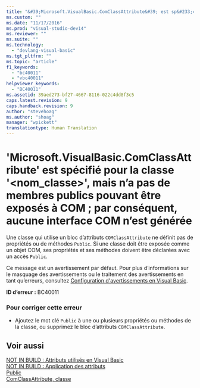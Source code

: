 ```yaml
---
title: "&#39;Microsoft.VisualBasic.ComClassAttribute&#39; est sp&#233;cifi&#233; pour la classe &#39;&lt;nom_classe&gt;&#39;, mais n’a pas de membres publics pouvant &#234;tre expos&#233;s &#224; COM&#160;; par cons&#233;quent, aucune interface COM n’est g&#233;n&#233;r&#233;e | Microsoft Docs"
ms.custom: ""
ms.date: "11/17/2016"
ms.prod: "visual-studio-dev14"
ms.reviewer: ""
ms.suite: ""
ms.technology: 
  - "devlang-visual-basic"
ms.tgt_pltfrm: ""
ms.topic: "article"
f1_keywords: 
  - "bc40011"
  - "vbc40011"
helpviewer_keywords: 
  - "BC40011"
ms.assetid: 39aed273-bf27-4667-8116-022c4dd8f3c5
caps.latest.revision: 9
caps.handback.revision: 9
author: "stevehoag"
ms.author: "shoag"
manager: "wpickett"
translationtype: Human Translation
---
```

# &#39;Microsoft.VisualBasic.ComClassAttribute&#39; est sp&#233;cifi&#233; pour la classe &#39;&lt;nom_classe&gt;&#39;, mais n’a pas de membres publics pouvant &#234;tre expos&#233;s &#224; COM&#160;; par cons&#233;quent, aucune interface COM n’est g&#233;n&#233;r&#233;e
Une classe qui utilise un bloc d’attributs `COMClassAttribute` ne définit pas de propriétés ou de méthodes `Public`. Si une classe doit être exposée comme un objet COM, ses propriétés et ses méthodes doivent être déclarées avec un accès `Public`.  
  
 Ce message est un avertissement par défaut. Pour plus d’informations sur le masquage des avertissements ou le traitement des avertissements en tant qu’erreurs, consultez [Configuration d'avertissements en Visual Basic](/visual-studio/ide/configuring-warnings-in-visual-basic).  
  
 **ID d’erreur :** BC40011  
  
### Pour corriger cette erreur  
  
-   Ajoutez le mot clé `Public` à une ou plusieurs propriétés ou méthodes de la classe, ou supprimez le bloc d’attributs `COMClassAttribute`.  
  
## Voir aussi  
 [NOT IN BUILD : Attributs utilisés en Visual Basic](http://msdn.microsoft.com/fr-fr/22231318-8a40-49af-9245-e0aab723563b)   
 [NOT IN BUILD : Application des attributs](http://msdn.microsoft.com/fr-fr/2b1703ed-4437-49b3-bc0b-568094324f47)   
 [Public](../../visual-basic/language-reference/modifiers/public.md)   
 [ComClassAttribute, classe](http://msdn.microsoft.com/fr-fr/5c2f0835-9210-47dc-bc59-5c1769953574)